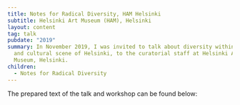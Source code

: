```yaml
---
title: Notes for Radical Diversity, HAM Helsinki
subtitle: Helsinki Art Museum (HAM), Helsinki
layout: content
tag: talk
pubdate: "2019"
summary: In November 2019, I was invited to talk about diversity within the art
  and cultural scene of Helsinki, to the curatorial staff at Helsinki Art
  Museum, Helsinki.
children:
  - Notes for Radical Diversity
---
```

The prepared text of the talk and workshop can be found below:
